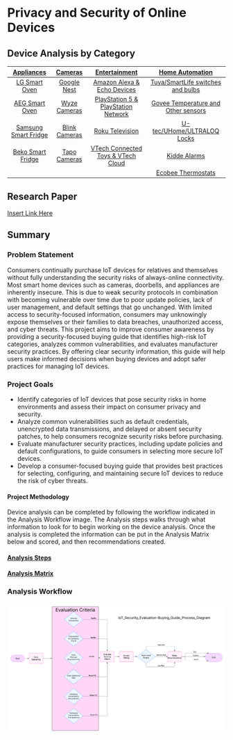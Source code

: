 # Privacy and Security of Online Devices
## Device Analysis by Category
| [Appliances](Appliances/README.md) | [Cameras](Cameras/README.md) | [Entertainment](Entertainment/readme.md) | [Home Automation](HomeAutomation/README.md) |
| :--------------------------------: | :--------------------------: | :--------------------------------: | :--------------------------: |
| [LG Smart Oven](LG-Oven-Analysis.md) | [Google Nest](./Nest-Analysis.md) | [Amazon Alexa & Echo Devices](./Amazon-Alexa-Analysis.md) | [Tuya/SmartLife switches and bulbs](Tuya-Analysis.md) |
| [AEG Smart Oven](AEG-Oven-Analysis.md) | [Wyze Cameras](./Wyze-Analysis.md) | [PlayStation 5 & PlayStation Network](./PlayStation-5-&-PlayStation-Network-Analysis.md) | [Govee Temperature and Other sensors](Govee-Analysis.md) |
| [Samsung Smart Fridge](Samsung-Fridge-Analysis.md) | [Blink Cameras](./Blink-Analysis.md) | [Roku Television](./Roku-Television-Analysis.md) | [U-tec/UHome/ULTRALOQ Locks](Utec-Analysis.md) |
| [Beko Smart Fridge](Beko-Fridge-Analysis.md) | [Tapo Cameras](./TP-Link-Analysis.md) | [VTech Connected Toys & VTech Cloud](Vtech-Toys-Analysis.md) | [Kidde Alarms](Kidde-Analysis.md) |
|  |  |  | [Ecobee Thermostats](Ecobee-Analysis.md) |

## Research Paper
[Insert Link Here]()

## Summary
### Problem Statement
Consumers continually purchase IoT devices for relatives and themselves without fully understanding the security risks of always-online connectivity. Most smart home devices such as cameras, doorbells, and appliances are inherently insecure. This is due to weak security protocols in combination with becoming vulnerable over time due to poor update policies, lack of user management, and default settings that go unchanged. With limited access to security-focused information, consumers may unknowingly expose themselves or their families to data breaches, unauthorized access, and cyber threats. This project aims to improve consumer awareness by providing a security-focused buying guide that identifies high-risk IoT categories, analyzes common vulnerabilities, and evaluates manufacturer security practices. By offering clear security information, this guide will help users make informed decisions when buying devices and adopt safer practices for managing IoT devices.

### Project Goals
- Identify categories of IoT devices that pose security risks in home environments and assess their impact on consumer privacy and security.
- Analyze common vulnerabilities such as default credentials, unencrypted data transmissions, and delayed or absent security patches, to help consumers recognize security risks before purchasing.
- Evaluate manufacturer security practices, including update policies and default configurations, to guide consumers in selecting more secure IoT devices.
- Develop a consumer-focused buying guide that provides best practices for selecting, configuring, and maintaining secure IoT devices to reduce the risk of cyber threats.

#### Project Methodology
Device analysis can be completed by following the workflow indicated in the Analysis Workflow image.  The Analysis steps walks through what information to look for to begin working on the device analysis.  Once the analysis is completed the information can be put in the Analysis Matrix below and scored, and then recommendations created.
#### [Analysis Steps](<Method/Analysis Steps.md>)
#### [Analysis Matrix](<Method/Analysis Matrix.md>)

### Analysis Workflow
![Process Flow Diagram](Project/supportingdocs/IoT_Security_Evaluation-Buying_Guide_Process_Diagram.png)